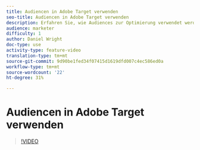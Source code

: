 ```yaml
---
title: Audiencen in Adobe Target verwenden
seo-title: Audiencen in Adobe Target verwenden
description: Erfahren Sie, wie Audiences zur Optimierung verwendet werden.
audience: marketer
difficulty: 1
author: Daniel Wright
doc-type: use
activity-type: feature-video
translation-type: tm+mt
source-git-commit: 9d90be1fed34f07415d1619dfd007c4ec586ed0a
workflow-type: tm+mt
source-wordcount: '22'
ht-degree: 31%

---
```



# Audiencen in Adobe Target verwenden

>[!VIDEO](https://video.tv.adobe.com/v/17398/?quality=12)